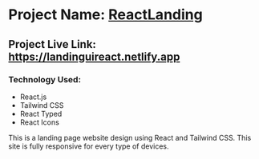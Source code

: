 # Project Name: [ReactLanding](https://landinguireact.netlify.app)

## Project Live Link: https://landinguireact.netlify.app

### Technology Used:
- React.js
- Tailwind CSS
- React Typed
- React Icons

<p>
This is a landing page website design using React and Tailwind CSS. This site is fully responsive for every type of devices.
</p>

